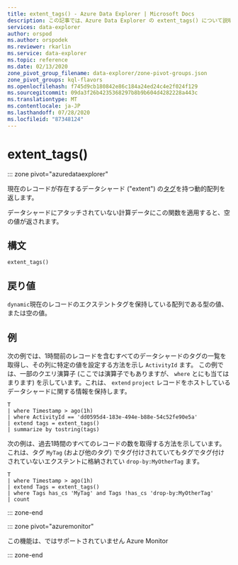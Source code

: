 ```yaml
---
title: extent_tags() - Azure Data Explorer | Microsoft Docs
description: この記事では、Azure Data Explorer の extent_tags() について説明します。
services: data-explorer
author: orspod
ms.author: orspodek
ms.reviewer: rkarlin
ms.service: data-explorer
ms.topic: reference
ms.date: 02/13/2020
zone_pivot_group_filename: data-explorer/zone-pivot-groups.json
zone_pivot_groups: kql-flavors
ms.openlocfilehash: f745d9cb180842e86c184a24ed24c4e2f024f129
ms.sourcegitcommit: 09da3f26b4235368297b8b9b604d4282228a443c
ms.translationtype: MT
ms.contentlocale: ja-JP
ms.lasthandoff: 07/28/2020
ms.locfileid: "87348124"
---
```

# <a name="extent_tags"></a>extent_tags()

::: zone pivot="azuredataexplorer"

現在のレコードが存在するデータシャード ("extent") の[タグ](../management/extents-overview.md#extent-tagging)を持つ動的配列を返します。 

データシャードにアタッチされていない計算データにこの関数を適用すると、空の値が返されます。

## <a name="syntax"></a>構文

`extent_tags()`

## <a name="returns"></a>戻り値

`dynamic`現在のレコードのエクステントタグを保持している配列である型の値、または空の値。

## <a name="examples"></a>例

次の例では、1時間前のレコードを含むすべてのデータシャードのタグの一覧を取得し、その列に特定の値を設定する方法を示し `ActivityId` ます。 この例では、一部のクエリ演算子 (ここでは演算子でもありますが、 `where` とにも当てはまります) を示しています。これは、 `extend` `project` レコードをホストしているデータシャードに関する情報を保持します。

```kusto
T
| where Timestamp > ago(1h)
| where ActivityId == 'dd0595d4-183e-494e-b88e-54c52fe90e5a'
| extend tags = extent_tags()
| summarize by tostring(tags)
```

次の例は、過去1時間のすべてのレコードの数を取得する方法を示しています。これは、タグ `MyTag` (および他のタグ) でタグ付けされていてもタグでタグ付けされていないエクステントに格納されてい `drop-by:MyOtherTag` ます。

```kusto
T
| where Timestamp > ago(1h)
| extend Tags = extent_tags()
| where Tags has_cs 'MyTag' and Tags !has_cs 'drop-by:MyOtherTag'
| count
```

::: zone-end

::: zone pivot="azuremonitor"

この機能は、ではサポートされていません Azure Monitor

::: zone-end
